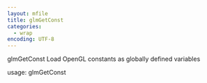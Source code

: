 ```yaml
---
layout: mfile
title: glmGetConst
categories:
  - wrap
encoding: UTF-8
---
```


glmGetConst  Load OpenGL constants as globally defined variables

usage:  glmGetConst